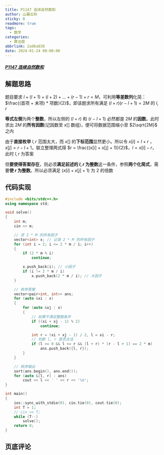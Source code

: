 ```yaml
---
title: P1147 连续自然数和
author: 山暮云秋
sticky: 0
readmore: true
tags:
  - 数学
categories:
  - 算法题
abbrlink: 2ad6a038
date: 2024-01-24 00:00:00
---
```


##### [P1147 连续自然数和](https://www.luogu.com.cn/problem/P1147)

<!-- more -->

## 解题思路

题目要求 $l + (l+1) + (l+2) + \ldots + (r-1) + r = M$，可利用**等差数列**化简：$\frac{(首项 + 末项) * 项数}{2}$，即该题求所有满足 $(l + r)(r - l + 1) = 2M$ 的 $l, r$

**等式左侧**为两个**整数**，所以左侧的 $(l + r)$ 和 $(r - l + 1)$ 必然都是 $2M$ 的**因数**。此时求出 $2M$ 的**所有因数**(记因数至 $x[]$ 数组)，便可将数据范围缩小至 $2\sqrt{2M}$ 之内

由于**直接枚举** $l, r$ 范围太大，而 $x[]$ 的**下标范围**显然更小。所以令 $x[i] = l + r$ ，$x[j] = r - l + 1$，联立整理两式得 $r = \frac{(x[i] + x[j] + 1)}{2}$，$l = x[i] - r$，此时 $l, r$ 为答案

但**要使得答案存在**，则必须**满足前述的 $l, r$ 为整数**这一条件，参照**两个化简式**，需要**使 $r$ 为整数**。所以必须满足 $(x[i] + x[j] + 1)$ 为 $2$ 的倍数

## 代码实现

```cpp
#include <bits/stdc++.h>
using namespace std;

void solve()
{
    int m;
    cin >> m;

    // 求 2 * M 的所有因子
    vector<int> x; // 记录 2 * M 的所有因子
    for (int i = 2; i <= 2 * m / i; i++)
    {
        if (2 * m % i)
            continue;

        x.push_back(i); // 小因子
        if (i != 2 * m / i)
            x.push_back(2 * m / i); // 大因子
    }

    // 枚举答案
    vector<pair<int, int>> ans;
    for (auto &xi : x)
    {
        for (auto &xj : x)
        {
            // 如果不满足整数条件
            if ((xi + xj - 1) % 2)
                continue;

            int r = (xi + xj - 1) / 2, l = xi - r;
            // 判断 l, r 是否合法
            if (l >= 0 && l <= r && (l + r) * (r - l + 1) == 2 * m)
                ans.push_back({l, r});
        }
    }

    // 排序输出
    sort(ans.begin(), ans.end());
    for (auto &[l, r] : ans)
        cout << l << ' ' << r << '\n';
}

int main()
{
    ios::sync_with_stdio(0), cin.tie(0), cout.tie(0);
    int T = 1;
    // cin >> T;
    while (T--)
        solve();
    return 0;
}
```

## 页底评论

